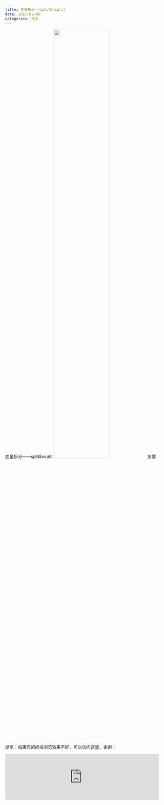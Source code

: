 ```yaml
---
title: 变量拆分——split&nsplit
date: 2017-02-06
categories: 推文
---
```

变量拆分——split&nsplit
<img src="http://mmbiz.qpic.cn/mmbiz_png/ACviaWTBFxhbnKHsoKxzibp4TmlS9AyESicyKMS1Y45YHe7zYiaXnib3KjZqxXsiaAQfkgDyC8ibENgh3xCT6Hk2mtl9Q/0?wx_fmt=png" style="width: 60%; height: auto;"/><!--more-->
友情提示：如果您的终端浏览效果不好，可以访问[这里](https://stata-club.github.io/stata_article/2017-02-06.html)，谢谢！
<iframe src="https://stata-club.github.io/stata_article/2017-02-06.html" id="iframepage" frameborder="0" scrolling="no" marginheight="0" marginwidth="0" width="100%" onLoad="iFrameHeight()"></iframe>
<script type="text/javascript" language="javascript">
function iFrameHeight() {
var ifm= document.getElementById("iframepage");
var subWeb = document.frames ? document.frames["iframepage"].document : ifm.contentDocument;   
if(ifm != null && subWeb != null) {
 ifm.height = subWeb.body.scrollHeight;
} 
} 
</script> 
